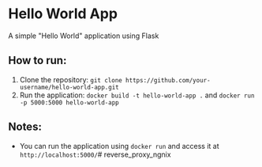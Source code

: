 # Hello World App

A simple "Hello World" application using Flask

## How to run:

1. Clone the repository: `git clone https://github.com/your-username/hello-world-app.git`
2. Run the application: `docker build -t hello-world-app .` and `docker run -p 5000:5000 hello-world-app`

## Notes:

* You can run the application using `docker run` and access it at `http://localhost:5000/`# reverse_proxy_ngnix
